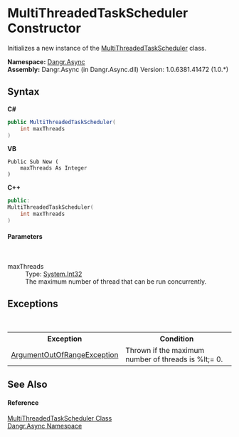 # MultiThreadedTaskScheduler Constructor 
 

Initializes a new instance of the <a href="T_Dangr_Async_MultiThreadedTaskScheduler">MultiThreadedTaskScheduler</a> class.

**Namespace:**&nbsp;<a href="N_Dangr_Async">Dangr.Async</a><br />**Assembly:**&nbsp;Dangr.Async (in Dangr.Async.dll) Version: 1.0.6381.41472 (1.0.*)

## Syntax

**C#**<br />
``` C#
public MultiThreadedTaskScheduler(
	int maxThreads
)
```

**VB**<br />
``` VB
Public Sub New ( 
	maxThreads As Integer
)
```

**C++**<br />
``` C++
public:
MultiThreadedTaskScheduler(
	int maxThreads
)
```


#### Parameters
&nbsp;<dl><dt>maxThreads</dt><dd>Type: <a href="http://msdn2.microsoft.com/en-us/library/td2s409d" target="_blank">System.Int32</a><br />The maximum number of thread that can be run concurrently.</dd></dl>

## Exceptions
&nbsp;<table><tr><th>Exception</th><th>Condition</th></tr><tr><td><a href="http://msdn2.microsoft.com/en-us/library/8xt94y6e" target="_blank">ArgumentOutOfRangeException</a></td><td>Thrown if the maximum number of threads is %lt;= 0.</td></tr></table>

## See Also


#### Reference
<a href="T_Dangr_Async_MultiThreadedTaskScheduler">MultiThreadedTaskScheduler Class</a><br /><a href="N_Dangr_Async">Dangr.Async Namespace</a><br />